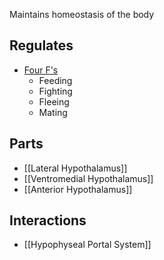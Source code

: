 Maintains homeostasis of the body
## Regulates
* [Four F's](https://en.wikipedia.org/wiki/Four_Fs_(evolution))
	* Feeding
	* Fighting
	* Fleeing
	* Mating
## Parts
* [[Lateral Hypothalamus]]
* [[Ventromedial Hypothalamus]]
* [[Anterior Hypothalamus]]
## Interactions
* [[Hypophyseal Portal System]]